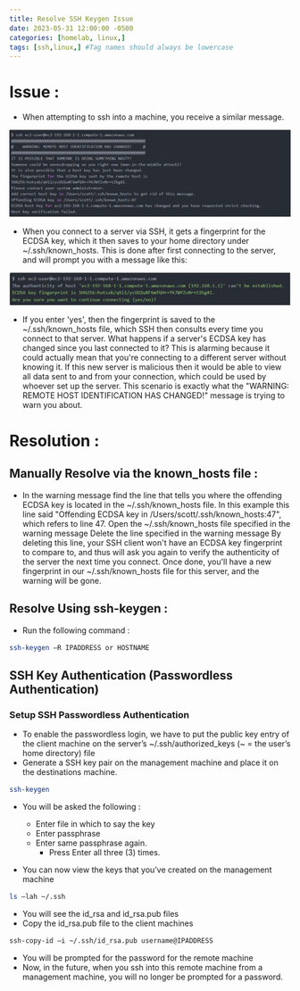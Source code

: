 ```yaml
---
title: Resolve SSH Keygen Issue
date: 2023-05-31 12:00:00 -0500
categories: [homelab, linux,]
tags: [ssh,linux,] #Tag names should always be lowercase
---
```


<!--This is an HTML comment in markdown. Similar to # in bash -->

<!--Titles can be in H1-H6, whichever format you choose, put that many #'s in front of the title -->

# Issue : 

- When attempting to ssh into a machine, you receive a similar message.

![SSH Keygen1](/assets/img/posts/2023/ssh_keygen/ssh-keygen1.jpg)

- When you connect to a server via SSH, it gets a fingerprint for the ECDSA key, which it then saves to your home directory under ~/.ssh/known_hosts. This is done after first connecting to the server, and will prompt you with a message like this: 

![SSH Keygen2](/assets/img/posts/2023/ssh_keygen/ssh-keygen2.jpg)


- If you enter 'yes', then the fingerprint is saved to the ~/.ssh/known_hosts file, which SSH then consults every time you connect to that server.
What happens if a server's ECDSA key has changed since you last connected to it? This is alarming because it could actually mean that you're connecting to a different server without knowing it. If this new server is malicious then it would be able to view all data sent to and from your connection, which could be used by whoever set up the server. This scenario is exactly what the "WARNING: REMOTE HOST IDENTIFICATION HAS CHANGED!" message is trying to warn you about.


# Resolution : 

## Manually Resolve via the known_hosts file :
- In the warning message find the line that tells you where the offending ECDSA key is located in the ~/.ssh/known_hosts file. In this example this line said "Offending ECDSA key in /Users/scott/.ssh/known_hosts:47", which refers to line 47.
Open the ~/.ssh/known_hosts file specified in the warning message
Delete the line specified in the warning message
By deleting this line, your SSH client won't have an ECDSA key fingerprint to compare to, and thus will ask you again to verify the authenticity of the server the next time you connect. Once done, you'll have a new fingerprint in our ~/.ssh/known_hosts file for this server, and the warning will be gone.

## Resolve Using ssh-keygen :
- Run the following command :

```bash
ssh-keygen –R IPADDRESS or HOSTNAME
```


## SSH Key Authentication (Passwordless Authentication)
### Setup SSH Passwordless Authentication
- To enable the passwordless login, we have to put the public key entry of the client machine on the server’s ~/.ssh/authorized_keys (~ = the user’s home directory) file
- Generate a SSH key pair on the management machine and place it on the destinations machine.
```bash
ssh-keygen
```


- You will be asked the following : 
  - Enter file in which to say the key
  - Enter passphrase
  - Enter same passphrase again.
    -  Press Enter all three (3) times.
    
- You can now view the keys that you’ve created on the management machine
```bash
ls –lah ~/.ssh
```

- You will see the id_rsa and id_rsa.pub files
- Copy the id_rsa.pub file to the client machines
```bash
ssh-copy-id –i ~/.ssh/id_rsa.pub username@IPADDRESS
```

- You will be prompted for the password for the remote machine
- Now, in the future, when you ssh into this remote machine from a management machine, you will no longer be prompted for a password.








